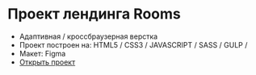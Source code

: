 # Проект лендинга Rooms
- Адаптивная / кроссбраузерная верстка
- Проект построен на: HTML5 / CSS3 / JAVASCRIPT / SASS / GULP / 
- Макет: Figma
- [Открыть проект](https://mrsergpron.github.io/project-rooms/)

